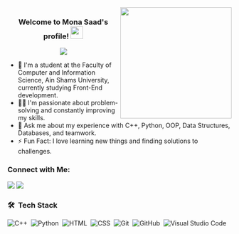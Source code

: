 <img width="250" align="right" src="https://c.tenor.com/_DOBjnGspYAAAAAM/code-coding.gif">

<h3 align="center">
  Welcome to Mona Saad's profile!
  <img src="https://media.giphy.com/media/hvRJCLFzcasrR4ia7z/giphy.gif" width="28">
</h3>

<!-- Typing SVG by DenverCoder1 - https://github.com/DenverCoder1/readme-typing-svg -->
<p align="center">
  <a href="https://github.com/DenverCoder1/readme-typing-svg"><img src="https://readme-typing-svg.herokuapp.com/?lines=Frontend%20Developer;Problem%20solver;Always%20learning%20new%20things&font=Fira%20Code&center=true&width=440&height=45&color=f75c7e&vCenter=true&size=22"></a>
</p> 

- 🏢 I'm a student at the Faculty of Computer and Information Science, Ain Shams University, currently studying Front-End development.
- 👨‍💻 I'm passionate about problem-solving and constantly improving my skills.
- 💬 Ask me about my experience with C++, Python, OOP, Data Structures, Databases, and teamwork.
- ⚡ Fun Fact: I love learning new things and finding solutions to challenges.

### Connect with Me:

<a href="[https://www.linkedin.com/in/monasaad](https://www.linkedin.com/in/mona-saad-69331b227/)" target="_blank"><img src="https://img.shields.io/badge/-Mona%20Saad-0077B5?style=for-the-badge&logo=Linkedin&logoColor=white"/></a>
<a href="https://t.me/MonaSaad15" target="_blank"><img src="https://img.shields.io/badge/-Mona%20Saad-0077B5?style=for-the-badge&logo=Telegram&logoColor=white"/></a>



### 🛠 &nbsp;Tech Stack
![C++](https://img.shields.io/badge/-C++-05122A?style=flat&logo=c%2B%2B&logoColor=00599C)&nbsp;
![Python](https://img.shields.io/badge/-Python%20-05122A?style=flat&logo=python)&nbsp;
![HTML](https://img.shields.io/badge/-HTML-05122A?style=flat&logo=HTML5)&nbsp;
![CSS](https://img.shields.io/badge/-CSS-05122A?style=flat&logo=CSS3&logoColor=1572B6)&nbsp;
![Git](https://img.shields.io/badge/-Git-05122A?style=flat&logo=git)&nbsp;
![GitHub](https://img.shields.io/badge/-GitHub-05122A?style=flat&logo=github)&nbsp;
![Visual Studio Code](https://img.shields.io/badge/-Visual%20Studio%20Code-05122A?style=flat&logo=visual-studio-code&logoColor=007ACC)&nbsp;



